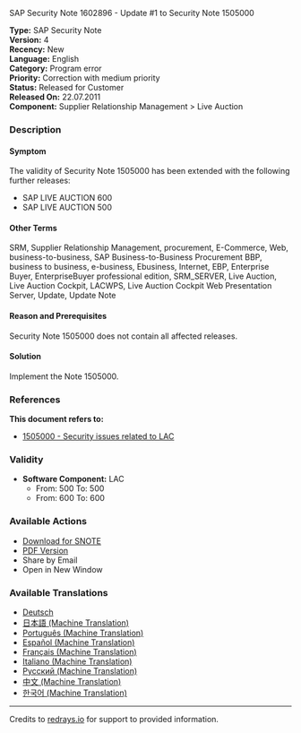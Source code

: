 SAP Security Note 1602896 - Update #1 to Security Note 1505000

**Type:** SAP Security Note  
**Version:** 4  
**Recency:** New  
**Language:** English  
**Category:** Program error  
**Priority:** Correction with medium priority  
**Status:** Released for Customer  
**Released On:** 22.07.2011  
**Component:** Supplier Relationship Management > Live Auction

### Description

#### Symptom
The validity of Security Note 1505000 has been extended with the following further releases:

- SAP LIVE AUCTION 600
- SAP LIVE AUCTION 500

#### Other Terms
SRM, Supplier Relationship Management, procurement, E-Commerce, Web, business-to-business, SAP Business-to-Business Procurement BBP, business to business, e-business, Ebusiness, Internet, EBP, Enterprise Buyer, EnterpriseBuyer professional edition, SRM_SERVER, Live Auction, Live Auction Cockpit, LACWPS, Live Auction Cockpit Web Presentation Server, Update, Update Note

#### Reason and Prerequisites
Security Note 1505000 does not contain all affected releases.

#### Solution
Implement the Note 1505000.

### References

**This document refers to:**
- [1505000 - Security issues related to LAC](https://me.sap.com/notes/1505000)

### Validity

- **Software Component:** LAC
  - From: 500 To: 500
  - From: 600 To: 600

### Available Actions

- [Download for SNOTE](https://notesdownloads.sap.com/note/0040000017264822017)
- [PDF Version](https://userapps.support.sap.com/sap/support/sfm/notes/print/0001602896?language=en-US&token=E9385CCA34540BF782A3EE98A96D7E69)
- Share by Email
- Open in New Window

### Available Translations

- [Deutsch](https://me.sap.com/notes/0001602896/D)
- [日本語 (Machine Translation)](https://me.sap.com/notes/0001602896/J)
- [Português (Machine Translation)](https://me.sap.com/notes/0001602896/P)
- [Español (Machine Translation)](https://me.sap.com/notes/0001602896/S)
- [Français (Machine Translation)](https://me.sap.com/notes/0001602896/F)
- [Italiano (Machine Translation)](https://me.sap.com/notes/0001602896/I)
- [Русский (Machine Translation)](https://me.sap.com/notes/0001602896/R)
- [中文 (Machine Translation)](https://me.sap.com/notes/0001602896/1)
- [한국어 (Machine Translation)](https://me.sap.com/notes/0001602896/3)

---

Credits to [redrays.io](https://redrays.io) for support to provided information.
